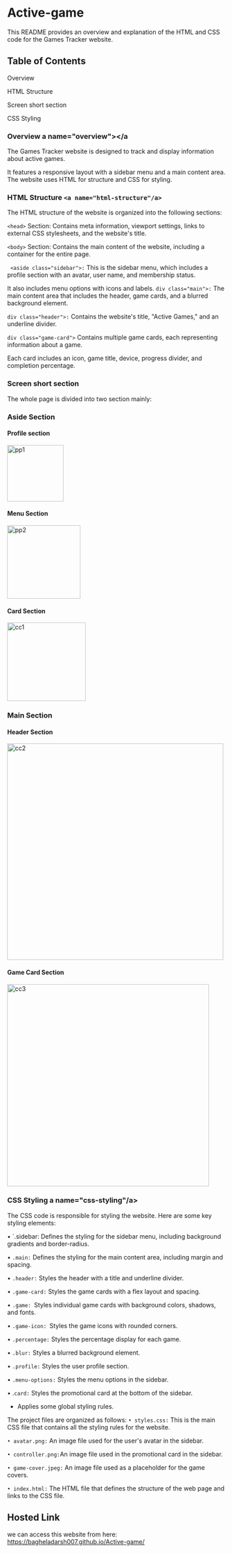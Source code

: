 # Active-game
This README provides an overview and explanation of the HTML and CSS code for the Games Tracker website.

## Table of Contents
Overview

HTML Structure 

Screen short section

CSS Styling


### Overview a name="overview"></a
The Games Tracker website is designed to track and display information about active games.

It features a responsive layout with a sidebar menu and a main content area.
The website uses HTML for structure and CSS for styling.

### HTML Structure `<a name="html-structure"/a>`
The HTML structure of the website is organized into the following sections:

 `<head>` Section: Contains meta information, viewport settings, links to external CSS stylesheets, and the website's title.<br>
 
 `<body>` Section: Contains the main content of the website, including a container for the entire page.<br>
 
` <aside class="sidebar">:` This is the sidebar menu, which includes a profile section with an avatar, user name, and membership status.<br>

It also includes menu options with icons and labels.
  `div class="main">:` The main content area that includes the header, game cards, and a blurred background element.
  
 `div class="header">:` Contains the website's title, "Active Games," and an underline divider.
 
 `div class="game-card">` Contains multiple game cards, each representing information about a game. 
 
Each card includes an icon, game title, device, progress divider, and completion percentage.

### Screen short section
The whole page is divided into two section mainly:


### Aside Section
#### Profile section

<img width="130" alt="pp1" src="https://github.com/bagheladarsh007/Active-game/assets/142333682/008b5eac-73ce-454f-95e6-a18aa0034813">

#### Menu Section
<img width="169" alt="pp2" src="https://github.com/bagheladarsh007/Active-game/assets/142333682/dc9fc623-abbf-458f-9e1e-1c5382d3192a">

#### Card Section
<img width="181" alt="cc1" src="https://github.com/bagheladarsh007/Active-game/assets/142333682/f43c9788-b6f2-4089-aa56-9d06f1ef914c">

### Main Section
#### Header Section
<img width="499" alt="cc2" src="https://github.com/bagheladarsh007/Active-game/assets/142333682/ead5ab37-ef1a-4048-ad1a-13778f54bb2c">

#### Game Card Section
<img width="466" alt="cc3" src="https://github.com/bagheladarsh007/Active-game/assets/142333682/1adef7e3-b3e9-4551-9cb6-88cb146567a9">


### CSS Styling a name="css-styling"/a>

The CSS code is responsible for styling the website. Here are some key styling elements:

• `.sidebar: Defines the styling for the sidebar menu, including background gradients and border-radius.

• `.main:` Defines the styling for the main content area, including margin and spacing.  

• `.header:` Styles the header with a title and underline divider.

• `.game-card:` Styles the game cards with a flex layout and spacing.

• `.game: `Styles individual game cards with background colors, shadows, and fonts.

• `.game-icon: `Styles the game icons with rounded corners.

• `.percentage:` Styles the percentage display for each game.

• `.blur:` Styles a blurred background element.

• `.profile:` Styles the user profile section.

• `.menu-options:` Styles the menu options in the sidebar.

• .`card:` Styles the promotional card at the bottom of the sidebar.

* Applies some global styling rules.


The project files are organized as follows:
`• styles.css:` This is the main CSS file that contains all the styling rules for the website.

`• avatar.png:` An image file used for the user's avatar in the sidebar.

`• controller.png:`An image file used in the promotional card in the sidebar.

`• game-cover.jpeg:` An image file used as a placeholder for the game covers.

`• index.html:` The HTML file that defines the structure of the web page and links to the CSS file.

## Hosted Link
we can access this website from here: https://bagheladarsh007.github.io/Active-game/
